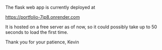 The flask web app is currently deployed at 

https://portfolio-7jp8.onrender.com


It is hosted on a free server as of now, so it could possibly take up to 50 seconds to load the first time.

Thank you for your patience, 
Kevin
